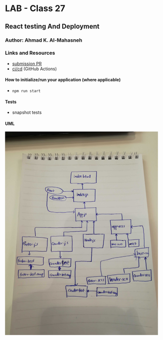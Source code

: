 # LAB - Class 27

## React testing And Deployment

### Author: Ahmad K. Al-Mahasneh

### Links and Resources

- [submission PR]()
- [ci/cd]() (GitHub Actions)

#### How to initialize/run your application (where applicable)

- `npm run start`

#### Tests

- snapshot tests 

#### UML

![react-testing-and-deployment](assets/react-testing-and-deployment.jpg)